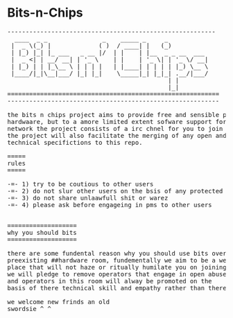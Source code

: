 # Bits-n-Chips
<pre>
---------------------------------------------------------
  ____  _ _               _    _____ _     _           
 |  _ \(_) |             ( )  / ____| |   (_)          
 | |_) |_| |_ ___   _ __ |/  | |    | |__  _ _ __  ___ 
 |  _ <| | __/ __| | '_ \    | |    | '_ \| | '_ \/ __|
 | |_) | | |_\__ \ | | | |   | |____| | | | | |_) \__ \
 |____/|_|\__|___/ |_| |_|    \_____|_| |_|_| .__/|___/
                                            | |        
                                            |_|        
==========================================================
----------------------------------------------------------

the bits n chips project aims to provide free and sensible primrily 
hardwaare, but to a amore limited extent sofware support for users of the libera.chat 
network the project consists of a irc chnel for you to join at #bits-n-chips 
the project will also facilitate the merging of any open and chan descovered 
technical specifictions to this repo.

=====
rules
=====

-=- 1) try to be coutious to other users
-=- 2) do not slur other users on the bsis of any protected clas
-=- 3) do not share unlaawfull shit or warez
-=- 4) please ask before engageing in pms to other users 


===================
why you should bits 
===================

there are some fundental reason why you should use bits over the
preexisting ##hardware room, fundementally we aim to be a welcoming
place that will not haze or ritually humilate you on joining
we will pledge to remove operators that engage in open abuse and harassement and bullying
and operators in this room will alway be promoted on the
basis of there technical skill and empathy rather than there oposite 

we welcome new frinds an old
swordsie ^_^ 
</pre>
